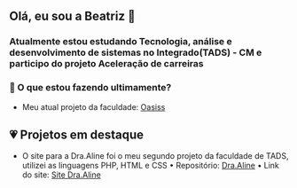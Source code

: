 ## Olá, eu sou a Beatriz 👋
### Atualmente estou estudando Tecnologia, análise e desenvolvimento de sistemas no Integrado(TADS) - CM e participo do projeto Aceleração de carreiras

### 💜 O que estou fazendo ultimamente?
  - Meu atual projeto da faculdade: [Oasiss](https://github.com/bbringsjoy/Oasiss)
## 💗 Projetos em destaque
  - O site para a Dra.Aline foi o meu segundo projeto da faculdade de TADS, utilizei as linguagens PHP, HTML e CSS
      • Repositório: [Dra.Aline](https://github.com/bbringsjoy/Dra.Aline)
      • Link do site: [Site Dra.Aline](http://draaline.infinityfreeapp.com)



<!--
**bbringsjoy/bbringsjoy** is a ✨ _special_ ✨ repository because its `README.md` (this file) appears on your GitHub profile.

Here are some ideas to get you started:

- 🔭 I’m currently working on ...
- 🌱 I’m currently learning ...
- 👯 I’m looking to collaborate on ...
- 🤔 I’m looking for help with ...
- 💬 Ask me about ...
- 📫 How to reach me: ...
- 😄 Pronouns: ...
- ⚡ Fun fact: ...
-->
